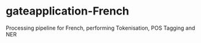 # gateapplication-French
Processing pipeline for French, performing Tokenisation, POS Tagging and NER
